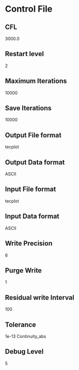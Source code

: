 
Control File
===========
## CFL
3000.0

## Restart level
2

## Maximum Iterations
10000

## Save Iterations
10000

## Output File format
tecplot

## Output Data format
ASCII

## Input File format
tecplot

## Input Data format
ASCII

## Write Precision
6

## Purge Write
1

## Residual write Interval
100

## Tolerance
1e-13 Continuity_abs

## Debug Level
5

